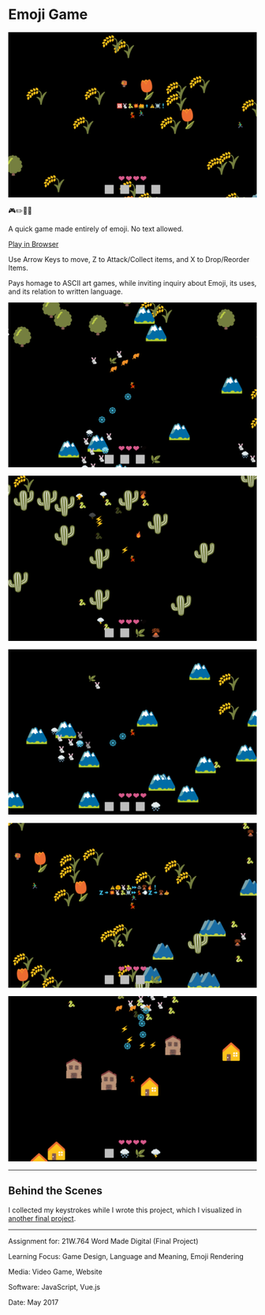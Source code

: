 # Emoji Game

![](EmojiGame1.png)

🎮✏️🚫🔤

A quick game made entirely of emoji. No text allowed.

[Play in Browser](https://willy-vvu.github.io/EmojiGame/)

Use Arrow Keys to move, Z to Attack/Collect items, and X to Drop/Reorder Items.

Pays homage to ASCII art games, while inviting inquiry about Emoji, its uses, and its relation to written language.

![](EmojiGame2.png)

![](EmojiGame3.png)

![](EmojiGame4.png)

![](EmojiGame5.png)

![](EmojiGame6.png)

---

## Behind the Scenes

I collected my keystrokes while I wrote this project, which I visualized in [another final project](https://github.com/willy-vvu/Changes).

---

Assignment for: 21W.764 Word Made Digital (Final Project)

Learning Focus: Game Design, Language and Meaning, Emoji Rendering

Media: Video Game, Website

Software: JavaScript, Vue.js

Date: May 2017
